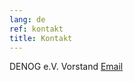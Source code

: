 ```yaml
---
lang: de
ref: kontakt
title: Kontakt
---
```

DENOG e.V. Vorstand
<a href="mailto:denog-vorstand@lists.shackspace.de">Email</a> 
